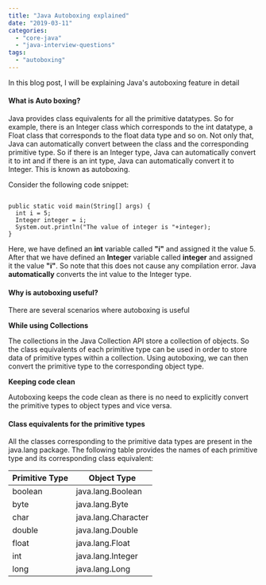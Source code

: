```yaml
---
title: "Java Autoboxing explained"
date: "2019-03-11"
categories: 
  - "core-java"
  - "java-interview-questions"
tags: 
  - "autoboxing"
---
```


In this blog post, I will be explaining Java's autoboxing feature in detail


#### What is Auto boxing?

Java provides class equivalents for all the primitive datatypes. So for example, there is an Integer class which corresponds to the int datatype, a Float class that corresponds to the float data type and so on. Not only that, Java can automatically convert between the class and the corresponding primitive type. So if there is an Integer type, Java can automatically convert it to int and if there is an int type, Java can automatically convert it to Integer. This is known as autoboxing.

Consider the following code snippet:

````

public static void main(String[] args) { 
  int i = 5; 
  Integer integer = i; 
  System.out.println("The value of integer is "+integer); 
}

````

Here, we have defined an **int** variable called **"i"** and assigned it the value 5. After that we have defined an **Integer** variable called **integer** and assigned it the value **"i"**. So note that this does not cause any compilation error. Java **automatically** converts the int value to the Integer type.

#### Why is autoboxing useful?

There are several scenarios where autoboxing is useful

**While using Collections**

The collections in the Java Collection API store a collection of objects. So the class equivalents of each primitive type can be used in order to store data of primitive types within a collection. Using autoboxing, we can then convert the primitive type to the corresponding object type.

**Keeping code clean**

Autoboxing keeps the code clean as there is no need to explicitly convert the primitive types to object types and vice versa.


#### Class equivalents for the primitive types

All the classes corresponding to the primitive data types are present in the java.lang package. The following table provides the names of each primitive type and its corresponding class equivalent:

| Primitive Type |Object Type|
|--|--|
| boolean|java.lang.Boolean|
| byte | java.lang.Byte |
|char  | java.lang.Character |
| double | java.lang.Double |
| float |java.lang.Float  |
| int |java.lang.Integer  |
| long |java.lang.Long  |
